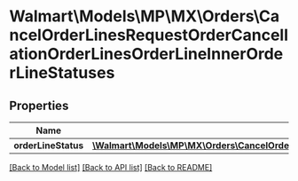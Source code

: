 # Walmart\Models\MP\MX\Orders\CancelOrderLinesRequestOrderCancellationOrderLinesOrderLineInnerOrderLineStatuses

## Properties

Name | Type | Description | Notes
------------ | ------------- | ------------- | -------------
**orderLineStatus** | [**\Walmart\Models\MP\MX\Orders\CancelOrderLinesRequestOrderCancellationOrderLinesOrderLineInnerOrderLineStatusesOrderLineStatusInner[]**](CancelOrderLinesRequestOrderCancellationOrderLinesOrderLineInnerOrderLineStatusesOrderLineStatusInner.md) |  | [optional]


[[Back to Model list]](./) [[Back to API list]](../../../../../README.md#supported-apis) [[Back to README]](../../../../../README.md)

